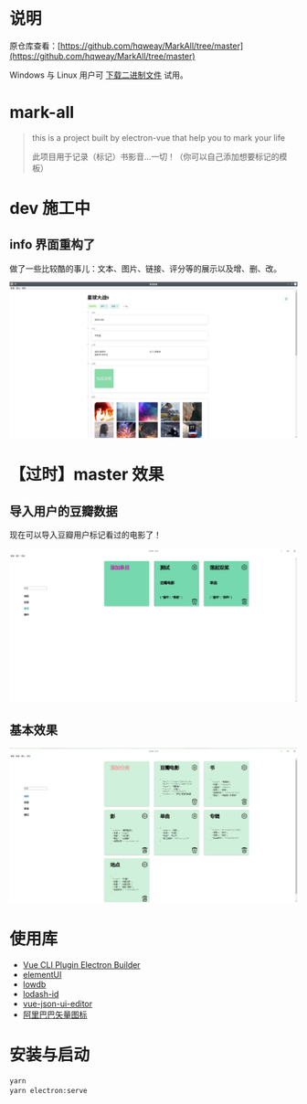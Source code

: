 # 说明

原仓库查看：[https://github.com/hqweay/MarkAll/tree/master](https://github.com/hqweay/MarkAll/tree/master)

Windows 与 Linux 用户可 [下载二进制文件](https://github.com/hqweay/MarkAll/releases) 试用。

# mark-all

> this is a project built by electron-vue that help you to mark your life 
>
> 此项目用于记录（标记）书影音...一切！（你可以自己添加想要标记的模板）

# dev 施工中

## info 界面重构了

做了一些比较酷的事儿：文本、图片、链接、评分等的展示以及增、删、改。

![](https://github.com/hqweay/MarkAll/blob/dev/examples/info.png?raw=true)

# 【过时】master 效果

## 导入用户的豆瓣数据

现在可以导入豆瓣用户标记看过的电影了！

![](https://github.com/hqweay/MarkAll/blob/master/examples/0.0.2-import-douban.gif?raw=true)

## 基本效果

![show.gif](https://github.com/hqweay/MarkAll/blob/master/examples/show.gif?raw=true)

# 使用库

* [Vue CLI Plugin Electron Builder](https://nklayman.github.io/vue-cli-plugin-electron-builder/)
* [elementUI](<https://element.eleme.io/#/>)
* [lowdb](<https://github.com/typicode/lowdb>)
* [lodash-id](<https://github.com/typicode/lodash-id>)
* [vue-json-ui-editor](<https://github.com/yourtion/vue-json-ui-editor>)
* [阿里巴巴矢量图标](https://www.iconfont.cn/)

# 安装与启动

```bash
yarn
yarn electron:serve
```

